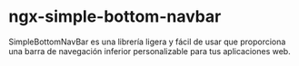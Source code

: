 # ngx-simple-bottom-navbar
SimpleBottomNavBar es una librería ligera y fácil de usar que proporciona una barra de navegación inferior personalizable para tus aplicaciones web.
